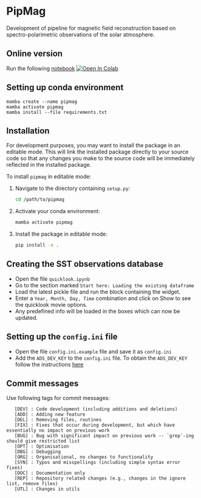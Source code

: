 # PipMag

Development of pipeline for magnetic field reconstruction based on spectro-polarimetric observations of the solar atmosphere.

## Online version

Run the following [notebook](https://github.com/AvijeetPrasad/PipMag/blob/main/notebooks/quicklook.ipynb) [![Open In Colab](https://colab.research.google.com/assets/colab-badge.svg)](https://colab.research.google.com/github/AvijeetPrasad/PipMag/blob/main/notebooks/quicklook.ipynb)



## Setting up conda environment

    mamba create --name pipmag
    mamba activate pipmag
    mamba install --file requirements.txt

## Installation

For development purposes, you may want to install the package in an editable mode. This will link the installed package directly to your source code so that any changes you make to the source code will be immediately reflected in the installed package.

To install `pipmag` in editable mode:

1. Navigate to the directory containing `setup.py`:

    ```bash
    cd /path/to/pipmag
    ```

2. Activate your conda environment:

    ```bash
    mamba activate pipmag
    ```

3. Install the package in editable mode:

    ```bash
    pip install -e .
    ```

## Creating the SST observations database

- Open the file `quicklook.ipynb`
- Go to the section marked `Start here: Loading the existing dataframe`
- Load the latest pickle file and run the block containing the widget.
- Enter a `Year, Month, Day, Time` combination and click on Show to see the quicklook movie options.
- Any predefined info will be loaded in the boxes which can now be updated.

## Setting up the `config.ini` file

- Open the file `config.ini.example` file and save it as `config.ini`
- Add the `ADS_DEV_KEY` to the `config.ini` file. To obtain the `ADS_DEV_KEY` follow the instructions [here](https://ui.adsabs.harvard.edu/help/api/)

## Commit messages

Use following tags for commit messages:

       [DEV] : Code development (including additions and deletions)
       [ADD] : Adding new feature
       [DEL] : Removing files, routines
       [FIX] : Fixes that occur during development, but which have essentially no impact on previous work
       [BUG] : Bug with significant impact on previous work -- `grep`-ing should give restricted list
       [OPT] : Optimisation
       [DBG] : Debugging
       [ORG] : Organisational, no changes to functionality
       [SYN] : Typos and misspellings (including simple syntax error fixes)
       [DOC] : Documentation only
       [REP] : Repository related changes (e.g., changes in the ignore list, remove files)
       [UTL] : Changes in utils
